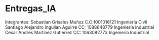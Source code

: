 # Entregas_IA
Integrantes: Sebastian Grisales Muñoz C.C:1001016121 Ingeniería Civil
Santiago Alejandro Inguilan Aguirre CC: 1088648779 Ingeniería industrial
Cesar Andres Martinez Gutierrez CC: 1063082773 Ingeniería Industrial
